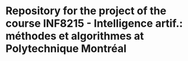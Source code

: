 # Repository for the project of the course INF8215 - Intelligence artif.: méthodes et algorithmes at Polytechnique Montréal
